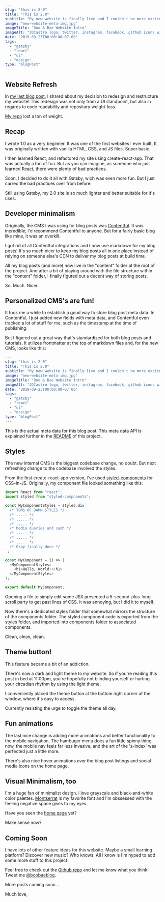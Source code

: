 ```yaml
---
slug: "this-is-2-0"
title: "This is 2.0"
subtitle: "My new website is finally live and I couldn't be more excited."
image: "new-website-meta-img.jpg"
imageTitle: "Boo & Bae Website Intro"
imageAlt: "JDCastro logo, twitter, instagram, facebook, github icons with @boobaeblog username"
date: "2019-09-23T00:00:00-07:00"
tags:
  - "gatsby"
  - "react"
  - "ui"
  - "design"
type: "blogPost"
---
```


## Website Refresh

In [my last blog post](https://boobae.blog/blog/time-to-change-up-my-blog), I shared about my decision to redesign and restructure my website! This redesign was not only from a UI standpoint, but also in regards to code readability and repository weight-loss.

[My repo](https://github.com/williamsconcepts) lost a ton of weight.

## Recap

I wrote 1.0 as a very beginner. It was one of the first websites I ever built. It was originally written with vanilla HTML, CSS, and JS files. Super basic.

I then learned React, and refactored my site using create-react-app. That was actually a ton of fun. But as you can imagine, as someone who just learned React, there were plenty of bad practices.

Soon, I decided to do it all with Gatsby, wich was even more fun. But I just carred the bad practices over from before.

Still using Gatsby, my 2.0 site is so much lighter and better suitable for it's uses.

## Developer minimalism

Originally, the CMS I was using for blog posts was [Contentful](https://contentful.com). It was incredible; I'd recommend Contentful to anyone. But for a fairly basic blog like mine, it was an overkill.

I got rid of all Contentful integrations and I now use markdown for my blog posts! It's so much nicer to keep my blog posts all in one place instead of relying on someone else's CDN to deliver my blog posts at build time.

All my blog posts (and more) now live in the "content" folder at the root of the project. And after a bit of playing around with the file structure within the "content" folder, I finally figured out a decent way of storing posts.

So. Much. Nicer.

## Personalized CMS's are fun!

It took me a while to establish a good way to store blog post meta data. In Contentful, I just added new fields with meta data, and Contentful even tracked a lot of stuff for me, such as the timestamp at the time of publishing.

But I figured out a great way that's standardized for both blog posts and tutorials. It utilizes frontmatter at the top of markdown files and, for the new CMS, looks like this:

```yaml
---
slug: "this-is-2-0"
title: "This is 2.0"
subtitle: "My new website is finally live and I couldn't be more excited."
image: "new-website-meta-img.jpg"
imageTitle: "Boo & Bae Website Intro"
imageAlt: "JDCastro logo, twitter, instagram, facebook, github icons with @boobaeblog username"
date: "2019-09-23T00:00:00-07:00"
tags:
  - "gatsby"
  - "react"
  - "ui"
  - "design"
type: "blogPost"
---

```

This is the actual meta data for this blog post. This meta data API is explained further in the [README](https://github.com/williamsconcepts/personal-site/blob/master/README.md) of this project.

## Styles

The new internal CMS is the biggest codebase change, no doubt. But next refreshing change to the codebase involved the styles.

From the first create-react-app version, I've used [styled-components](https://styled-components.com) for CSS-in-JS. Originally, my component file looked something like this:

```javascript
import React from "react";
import styled from "styled-compnoents";

const MyComponentStyles = styled.div`
  /* TONS OF DAMN STYLES */
  /* ..... */
  /* ..... */
  /* ..... */
  /* Media queries and such */
  /* ..... */
  /* ..... */
  /* ..... */
  /* Okay finally done */
`;

const MyComponent = () => (
  <MyComponentStyles>
    <h1>Hello, World!</h1>
  </MyComponentStyles>
);

export default MyComponent;
```

Opening a file to simply edit some JSX presented a 5-second-plus-long scroll party to get past lines of CSS. It was annoying, but I did it to myself.

Now there's a dedicated styles folder that somewhat mirrors the structure of the components folder. The styled component code is exported from the styles folder, and imported into components folder to associated components.

Clean, clean, clean.

## Theme button!

This feature became a bit of an addiction.

There's now a dark and light theme to my website. So if you're reading this post in bed at 11:00pm, you're hopefully not blinding yourself or hurting your circadian rhythm by using the light theme.

I conveniently placed the theme button at the bottom right corner of the window, where it's easy to access.

Currently resisting the urge to toggle the theme all day.

## Fun animations

The last nice change is adding more animations and better functionality to the mobile navigation. The hambuger menu does a fun little spinny thing now, the mobile nav feels far less invasive, and the art of the 'z-index' was perfected just a little more.

There's also nice hover animations over the blog post listings and social media icons on the home page.

## Visual Minimalism, too

I'm a huge fan of minimalist design. I love grayscale and black-and-white color palettes. [Montserrat](https://fonts.google.com/specimen/Montserrat) is my favorite font and I'm obssessed with the feeling negative space gives to my eyes.

Have you seen the [home page](https://boobae.blog) yet?

Make sense now?

## Coming Soon

I have lots of other feature ideas for this website. Maybe a small learning platform? Discover new music? Who knows. All I know is I'm hyped to add some more stuff to this project.

Feel free to check out the [Github repo](https://github.com/williamsconcepts/personal-site/) and let me know what you think! Tweet me [@boobaeblog](https://twitter.com/jacobdcastro).

More posts coming soon...

Much love,
